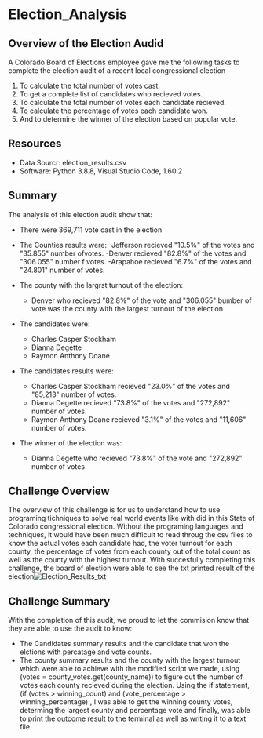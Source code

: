 # Election_Analysis

## Overview of the Election Audid
A Colorado Board of Elections employee gave me the following tasks to complete the election audit of a recent local congressional election

1. To calculate the total number of votes cast.
2. To get a complete list of candidates who recieved votes.
3. To calculate the total number of votes each candidate recieved.
4. To calculate the percentage of votes each candidate won.
5. And to determine the winner of the election based on popular vote.

## Resources
- Data Sourcr: election_results.csv
- Software: Python 3.8.8, Visual Studio Code, 1.60.2

## Summary
The analysis of this election audit show that:
- There were 369,711 vote cast in the election

- The Counties results were:
  -Jefferson recieved "10.5%" of the votes and "35.855" number ofvotes.
  -Denver recieved "82.8%" of the votes and "306.055" number f votes.
  -Arapahoe recieved "6.7%" of the votes and "24.801" number of votes.
 
- The county with the largrst turnout of the election:
  - Denver who recieved "82.8%" of the vote and "306.055" bumber of vote was the county with the largest turnout of the election
  
- The candidates were:
  - Charles Casper Stockham
  - Dianna Degette
  - Raymon Anthony Doane
  
- The candidates results were:
  - Charles Casper Stockham recieved "23.0%" of the votes and "85,213" number of votes. 
  - Dianna Degette recieved "73.8%" of the votes and "272,892" number of votes. 
  - Raymon Anthony Doane recieved "3.1%" of the votes and "11,606" number of votes.
  
- The winner of the election was:
  - Dianna Degette who recieved "73.8%" of the vote and "272,892" number of votes

## Challenge Overview
The overview of this challenge is for us to understand how to use programing tichniques to solve real world events like with did in this State of Colorado congressional election. Without the programing languages and techniques, it would have been much difficult to read throug the csv files to know the actual votes each candidate had, the voter turnout for each county, the percentage of votes from each county out of the total count as well as the county with the highest turnout. With succesfully completing this challenge, the board of election were able to see the txt printed result of the election![Election_Results_txt](https://user-images.githubusercontent.com/34757498/136705315-3dadeace-59d1-4ec7-b5b8-3e9eea88a480.png)

## Challenge Summary
With the completion of this audit, we proud to let the commision know that they are able to use the audit to know:
- The Candidates summary results and the candidate that won the elctions with percatage and vote counts.
- The county summary results and the county with the largest turnout which were able to achieve with the modified script we made, using (votes = county_votes.get(county_name)) to figure out the number of votes each county recieved during the election. Using the if statement, (if (votes > winning_count) and (vote_percentage > winning_percentage):, I was able to get the winning county votes, determing the largest county and percentage vote and finally, was able to print the outcome result to the terminal as well as writing it to a text file.


